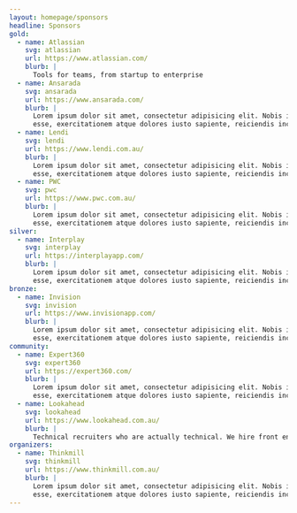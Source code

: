 ```yaml
---
layout: homepage/sponsors
headline: Sponsors
gold:
  - name: Atlassian
    svg: atlassian
    url: https://www.atlassian.com/
    blurb: |
      Tools for teams, from startup to enterprise
  - name: Ansarada
    svg: ansarada
    url: https://www.ansarada.com/
    blurb: |
      Lorem ipsum dolor sit amet, consectetur adipisicing elit. Nobis id aliquam explicabo molestiae, adipisci vero quos ex! Tempora aliquid excepturi dolorum,
      esse, exercitationem atque dolores iusto sapiente, reiciendis incidunt animi.
  - name: Lendi
    svg: lendi
    url: https://www.lendi.com.au/
    blurb: |
      Lorem ipsum dolor sit amet, consectetur adipisicing elit. Nobis id aliquam explicabo molestiae, adipisci vero quos ex! Tempora aliquid excepturi dolorum,
      esse, exercitationem atque dolores iusto sapiente, reiciendis incidunt animi.
  - name: PWC
    svg: pwc
    url: https://www.pwc.com.au/
    blurb: |
      Lorem ipsum dolor sit amet, consectetur adipisicing elit. Nobis id aliquam explicabo molestiae, adipisci vero quos ex! Tempora aliquid excepturi dolorum,
      esse, exercitationem atque dolores iusto sapiente, reiciendis incidunt animi.
silver:
  - name: Interplay
    svg: interplay
    url: https://interplayapp.com/
    blurb: |
      Lorem ipsum dolor sit amet, consectetur adipisicing elit. Nobis id aliquam explicabo molestiae, adipisci vero quos ex! Tempora aliquid excepturi dolorum,
      esse, exercitationem atque dolores iusto sapiente, reiciendis incidunt animi.
bronze:
  - name: Invision
    svg: invision
    url: https://www.invisionapp.com/
    blurb: |
      Lorem ipsum dolor sit amet, consectetur adipisicing elit. Nobis id aliquam explicabo molestiae, adipisci vero quos ex! Tempora aliquid excepturi dolorum,
      esse, exercitationem atque dolores iusto sapiente, reiciendis incidunt animi.
community:
  - name: Expert360
    svg: expert360
    url: https://expert360.com/
    blurb: |
      Lorem ipsum dolor sit amet, consectetur adipisicing elit. Nobis id aliquam explicabo molestiae, adipisci vero quos ex! Tempora aliquid excepturi dolorum,
      esse, exercitationem atque dolores iusto sapiente, reiciendis incidunt animi.
  - name: Lookahead
    svg: lookahead
    url: https://www.lookahead.com.au/
    blurb: |
      Technical recruiters who are actually technical. We hire front end, Javascript and Ruby developers.
organizers:
  - name: Thinkmill
    svg: thinkmill
    url: https://www.thinkmill.com.au/
    blurb: |
      Lorem ipsum dolor sit amet, consectetur adipisicing elit. Nobis id aliquam explicabo molestiae, adipisci vero quos ex! Tempora aliquid excepturi dolorum,
      esse, exercitationem atque dolores iusto sapiente, reiciendis incidunt animi.
---
```

